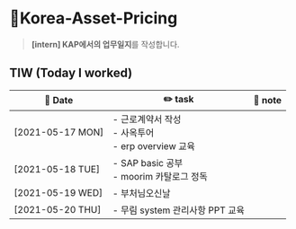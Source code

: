 # 👔Korea-Asset-Pricing
> **[intern] KAP에서의 업무일지**를 작성합니다.

## TIW (Today I worked)

| :calendar: Date                                               | :pencil2: task          | 📑 note        |
| ------------------------------------------------------------  | --------------------------- | ----------------------- |
| [2021-05-17 MON] | - 근로계약서 작성 <br />- 사옥투어  <br />- erp overview 교육         |
| [2021-05-18 TUE] | - SAP basic 공부 <br />- moorim 카탈로그 정독         |
| [2021-05-19 WED] | - 부처님오신날         |
| [2021-05-20 THU] | - 무림 system 관리사항 PPT 교육         |
